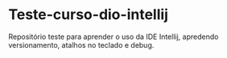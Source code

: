 # Teste-curso-dio-intellij
Repositório teste para aprender o uso da IDE Intellij, apredendo versionamento, atalhos no teclado e debug.
